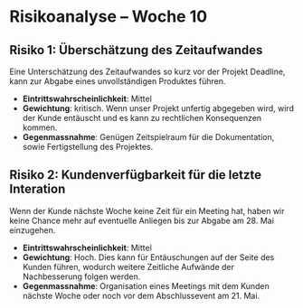 # Risikoanalyse – Woche 10
## Risiko 1: Überschätzung des Zeitaufwandes
Eine Unterschätzung des Zeitaufwandes so kurz vor der Projekt Deadline, kann zur Abgabe eines unvollständigen Produktes führen.

- **Eintrittswahrscheinlichkeit**: Mittel
- **Gewichtung**: kritisch. Wenn unser Projekt unfertig abgegeben wird, wird der Kunde entäuscht und es kann zu rechtlichen Konsequenzen kommen.
- **Gegenmassnahme**: Genügen Zeitspielraum für die Dokumentation, sowie Fertigstellung des Projektes.

## Risiko 2: Kundenverfügbarkeit für die letzte Interation
Wenn der Kunde nächste Woche keine Zeit für ein Meeting hat, haben wir keine Chance mehr auf eventuelle Anliegen bis zur Abgabe am 28. Mai einzugehen.

- **Eintrittswahrscheinlichkeit**: Mittel
- **Gewichtung**: Hoch. Dies kann für Entäuschungen auf der Seite des Kunden führen, wodurch weitere Zeitliche Aufwände der Nachbesserung folgen werden.
- **Gegenmassnahme**: Organisation eines Meetings mit dem Kunden nächste Woche oder noch vor dem Abschlussevent am 21. Mai.
